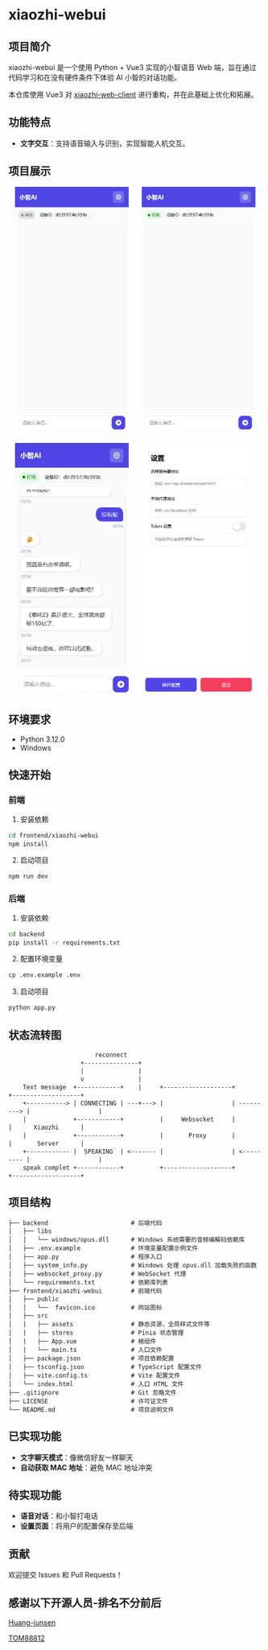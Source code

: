# xiaozhi-webui

## 项目简介

xiaozhi-webui 是一个使用 Python + Vue3 实现的小智语音 Web 端，旨在通过代码学习和在没有硬件条件下体验 AI 小智的对话功能。

本仓库使用 Vue3 对 [xiaozhi-web-client](https://github.com/TOM88812/xiaozhi-web-client) 进行重构，并在此基础上优化和拓展。

## 功能特点

- **文字交互**：支持语音输入与识别，实现智能人机交互。

## 项目展示

<div style="display: flex; justify-content: space-around; margin-bottom: 20px;">
    <img src="./images/离线.jpg" alt="演示图片" style="width: 45%;">
    <img src="./images/在线.jpg" alt="演示图片" style="width: 45%;">
</div>

<div style="display: flex; justify-content: space-around;">
    <img src="./images/聊天2.jpg" alt="演示图片" style="width: 45%;">
    <img src="./images/设置面板.jpg" alt="演示图片" style="width: 45%;">
</div>

## 环境要求

- Python 3.12.0
- Windows

## 快速开始

### 前端

1. 安装依赖

```bash
cd frontend/xiaozhi-webui
npm install
```

2. 启动项目

```bash
npm run dev
```

### 后端

1. 安装依赖

```bash
cd backend
pip install -r requirements.txt
```

2. 配置环境变量

```bash
cp .env.example .env
```

3. 启动项目

```bash
python app.py
```

## 状态流转图

```
                        reconnect     
                    +---------------+
                    |               |
                    v               |
    Text message  +------------+    |     +-------------------+            +-------------------+
    +-----------> | CONNECTING | ---+---> |                   | ---------> |                   |
    |             +------------+          |     Websocket     |            |      Xiaozhi      |
    |             +------------+          |       Proxy       |            |       Server      |
    +------------ |  SPEAKING  | <------- |                   | <--------- |                   |
    speak complet +------------+          +-------------------+            +-------------------+

```

## 项目结构

```
├── backend                       # 后端代码
│   ├── libs
│   │   └── windows/opus.dll      # Windows 系统需要的音频编解码依赖库
│   ├── .env.example              # 环境变量配置示例文件
│   ├── app.py                    # 程序入口
│   ├── system_info.py            # Windows 处理 opus.dll 加载失败的函数
│   ├── websocket_proxy.py        # WebSocket 代理
│   └── requirements.txt          # 依赖库列表
├── frontend/xiaozhi-webui        # 前端代码
│   ├── public
│   │   └──  favicon.ico          # 网站图标
│   ├── src
│   |   ├── assets                # 静态资源，全局样式文件等
│   |   ├── stores                # Pinia 状态管理
│   |   ├── App.vue               # 根组件
│   |   └── main.ts               # 入口文件
│   ├── package.json              # 项目依赖配置
│   ├── tsconfig.json             # TypeScript 配置文件
│   ├── vite.config.ts            # Vite 配置文件
│   └── index.html                # 入口 HTML 文件
├── .gitignore                    # Git 忽略文件
├── LICENSE                       # 许可证文件
└── README.md                     # 项目说明文件
```

## 已实现功能

- **文字聊天模式**：像微信好友一样聊天
- **自动获取 MAC 地址**：避免 MAC 地址冲突

## 待实现功能

- **语音对话**：和小智打电话
- **设置页面**：将用户的配置保存至后端

## 贡献

欢迎提交 Issues 和 Pull Requests！

## 感谢以下开源人员-排名不分前后

[Huang-junsen](https://github.com/Huang-junsen)

[TOM88812](https://github.com/TOM88812)
